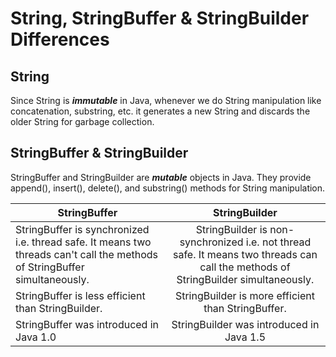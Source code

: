 

# String, StringBuffer & StringBuilder Differences


## String
Since String is ***immutable*** in Java, whenever we do String manipulation like concatenation, substring, etc. it generates a new String and discards the older String for garbage collection.

## StringBuffer & StringBuilder
StringBuffer and StringBuilder are ***mutable*** objects in Java. They provide append(), insert(), delete(), and substring() methods for String manipulation.


| StringBuffer |  StringBuilder |
|----------|:---------:|
| StringBuffer is synchronized i.e. thread safe. It means two threads can't call the methods of StringBuffer simultaneously. | StringBuilder is non-synchronized i.e. not thread safe. It means two threads can call the methods of StringBuilder simultaneously.|
| StringBuffer is less efficient than StringBuilder. |StringBuilder is more efficient than StringBuffer.  |
| StringBuffer was introduced in Java 1.0	 |StringBuilder was introduced in Java 1.5  |





